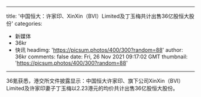 
---
title: '中国恒大：许家印、XinXin（BVI）Limited及丁玉梅共计出售36亿股恒大股份'
categories: 
 - 新媒体
 - 36kr
 - 快讯
headimg: 'https://picsum.photos/400/300?random=88'
author: 36kr
comments: false
date: Fri, 26 Nov 2021 09:17:02 GMT
thumbnail: 'https://picsum.photos/400/300?random=88'
---

<div>   
36氪获悉，港交所文件披露显示：中国恒大许家印、旗下公司XinXin（BVI）Limited及许家印妻子丁玉梅以2.23港元的均价共计出售36亿股恒大股份。  
</div>
            